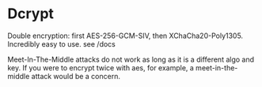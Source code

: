 # Dcrypt 

Double encryption: first AES-256-GCM-SIV, then XChaCha20-Poly1305.  Incredibly easy to use. see /docs 

Meet-In-The-Middle attacks do not work as long as it is a different algo and key. If you were to encrypt twice with aes, for example, a meet-in-the-middle attack would be a concern. 
